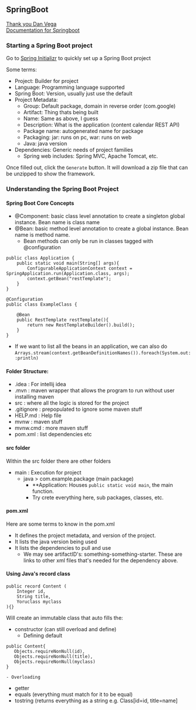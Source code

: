 SpringBoot
---
[Thank you Dan Vega](https://www.youtube.com/watch?v=UgX5lgv4uVM&t=4377s) \
[Documentation for Springboot](https://docs.spring.io/spring-framework/reference/)

### Starting a Spring Boot project
Go to [Spring Initializr](start.spring.io) to quickly set up a Spring Boot project

Some terms:
- Project: Builder for project
- Language: Programming language supported
- Spring Boot: Version, usually just use the default
- Project Metadata:
  - Group: Default package, domain in reverse order (com.google)
  - Artifact: Thing thats being built
  - Name: Same as above, I guess
  - Description: What is the application (content calendar REST API)
  - Package name: autogenerated name for package
  - Packaging: jar: runs on pc, war: runs on web
  - Java: java version
- Dependencies: Generic needs of project families
  - Spring web includes: Spring MVC, Apache Tomcat, etc.

Once filled out, click the `Generate` button. It will download a zip file that can be unzipped to show the framework.

### Understanding the Spring Boot Project

#### Spring Boot Core Concepts
- @Component: basic class level annotation to create a singleton global instance. Bean name is class name
- @Bean: basic method level annotation to create a global instance. Bean name is method name.
    - Bean methods can only be run in classes tagged with @configuration
```
public class Application {
    public static void main(String[] args){
        ConfigurableApplicationContext context = SpringApplication.run(Application.class, args);
        context.getBean("restTemplate");
    }
}

@Configuration
public class ExampleClass {

    @Bean
    public RestTemplate restTemplate(){
        return new RestTemplateBuilder().build();
    }
}
```

- If we want to list all the beans in an application, we can also do \
 `Arrays.stream(context.getBeanDefinitionNames()).foreach(System.out::println)`

#### Folder Structure:
- .idea : For intellij idea
- .mvn : maven wrapper that allows the program to run without user installing maven
-  src : where all the logic is stored for the project
- .gitignore : prepopulated to ignore some maven stuff
- HELP.md :  Help file
- mvnw : maven stuff
- mvnw.cmd : more maven stuff
- pom.xml : list dependencies etc

#### src folder
Within the src folder there are other folders
- main : Execution for project
    - java > com.example.package (main package)
        - **Application: Houses `public static void main`, the main function.
        - Try crete everything here, sub packages, classes, etc.

#### pom.xml
Here are some terms to know in the pom.xml
- It defines the project metadata, and version of the project.
- It lists the java version being used
- It lists the dependencies to pull and use
  - We may see artifactID's: something-something-starter. These are links to other xml files that's needed for the dependency above.

#### Using Java's record class
```
public record Content (
    Integer id,
    String title,
    Yoruclass myclass
){}
```
Will create an  immutable class that auto fills the:
-  constructor (can still overload and define)
    -  Defining default
```
public Content{
   Objects.requireNonNull(id),
   Objects.requireNonNull(title),
   Objects.requireNonNull(myclass)
}
```
    - Overloading  

    
-  getter
-  equals (everything must match for it to be equal)
-  tostring (returns everything as a string e.g. Class[id=id, title=name\] 